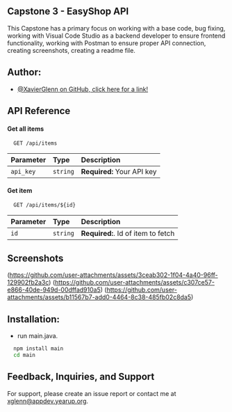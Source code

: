 ## Capstone 3 - EasyShop API

This Capstone has a primary focus on working with a base code, bug fixing, working with Visual Code Studio as a backend developer to ensure frontend functionality, working with Postman to ensure proper API connection, creating screenshots, creating a readme file.
## Author:

- [@XavierGlenn on GitHub, click here for a link!](https://www.github.com/xavierglenn)


## API Reference

#### Get all items

```http
  GET /api/items
```

| Parameter | Type     | Description                 |
| :-------- | :------- | :-------------------------  |
| `api_key` | `string` | **Required:** Your API key  |

#### Get item

```http
  GET /api/items/${id}
```

| Parameter | Type     | Description                        |
| :-------- | :------- | :--------------------------------  |
| `id`      | `string` | **Required:**. Id of item to fetch |

## Screenshots
(https://github.com/user-attachments/assets/3ceab302-1f04-4a40-96ff-129902fb2a3c)
(https://github.com/user-attachments/assets/c307ce57-e866-40de-949d-00dffad910a5)
(https://github.com/user-attachments/assets/b11567b7-add0-4464-8c38-485fb02c8da5)
## Installation:

- run main.java.

```bash
  npm install main
  cd main
```
    
## Feedback, Inquiries, and Support

For support, please create an issue report or contact me at xglenn@appdev.yearup.org. 

